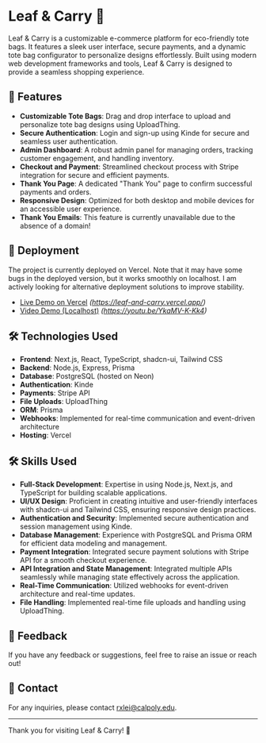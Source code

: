 # Leaf & Carry 🌿

Leaf & Carry is a customizable e-commerce platform for eco-friendly tote bags. It features a sleek user interface, secure payments, and a dynamic tote bag configurator to personalize designs effortlessly. Built using modern web development frameworks and tools, Leaf & Carry is designed to provide a seamless shopping experience.

## 🌟 Features

- **Customizable Tote Bags**: Drag and drop interface to upload and personalize tote bag designs using UploadThing.
- **Secure Authentication**: Login and sign-up using Kinde for secure and seamless user authentication.
- **Admin Dashboard**: A robust admin panel for managing orders, tracking customer engagement, and handling inventory.
- **Checkout and Payment**: Streamlined checkout process with Stripe integration for secure and efficient payments.
- **Thank You Page**: A dedicated "Thank You" page to confirm successful payments and orders.
- **Responsive Design**: Optimized for both desktop and mobile devices for an accessible user experience.
- **Thank You Emails**: This feature is currently unavailable due to the absence of a domain!

## 🚀 Deployment

The project is currently deployed on Vercel. Note that it may have some bugs in the deployed version, but it works smoothly on localhost. I am actively looking for alternative deployment solutions to improve stability.

- [Live Demo on Vercel](#) *(https://leaf-and-carry.vercel.app/)*
- [Video Demo (Localhost)](#) *(https://youtu.be/YkaMV-K-Kk4)*

## 🛠️ Technologies Used

- **Frontend**: Next.js, React, TypeScript, shadcn-ui, Tailwind CSS
- **Backend**: Node.js, Express, Prisma
- **Database**: PostgreSQL (hosted on Neon)
- **Authentication**: Kinde
- **Payments**: Stripe API
- **File Uploads**: UploadThing
- **ORM**: Prisma
- **Webhooks**: Implemented for real-time communication and event-driven architecture
- **Hosting**: Vercel

## 🛠️ Skills Used

- **Full-Stack Development**: Expertise in using Node.js, Next.js, and TypeScript for building scalable applications.
- **UI/UX Design**: Proficient in creating intuitive and user-friendly interfaces with shadcn-ui and Tailwind CSS, ensuring responsive design practices.
- **Authentication and Security**: Implemented secure authentication and session management using Kinde.
- **Database Management**: Experience with PostgreSQL and Prisma ORM for efficient data modeling and management.
- **Payment Integration**: Integrated secure payment solutions with Stripe API for a smooth checkout experience.
- **API Integration and State Management**: Integrated multiple APIs seamlessly while managing state effectively across the application.
- **Real-Time Communication**: Utilized webhooks for event-driven architecture and real-time updates.
- **File Handling**: Implemented real-time file uploads and handling using UploadThing.

## 📝 Feedback

If you have any feedback or suggestions, feel free to raise an issue or reach out!

## 📧 Contact

For any inquiries, please contact [rxlei@calpoly.edu](mailto:rxlei@calpoly.edu).

---

Thank you for visiting Leaf & Carry! 🌱
